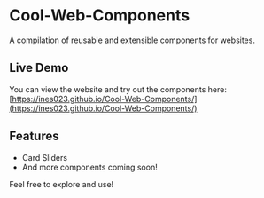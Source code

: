 # Cool-Web-Components

A compilation of reusable and extensible components for websites.

## Live Demo

You can view the website and try out the components here:  
[https://ines023.github.io/Cool-Web-Components/](https://ines023.github.io/Cool-Web-Components/)

## Features

- Card Sliders
- And more components coming soon!

Feel free to explore and use!